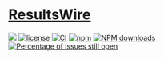 # [ResultsWire](https://github.com/nick-potts/ResultsWire)
[![](https://img.shields.io/badge/Powered%20by-jslib%20base-brightgreen.svg)](https://github.com/yanhaijing/jslib-base)
[![license](https://img.shields.io/badge/license-MIT-blue.svg)](https://github.com/nick-potts/ResultWire/blob/master/LICENSE)
[![CI](https://github.com/nick-potts/ResultWire/actions/workflows/ci.yml/badge.svg?branch=master)](https://github.com/nick-potts/ResultWire/actions/workflows/ci.yml)
[![npm](https://img.shields.io/badge/npm-0.1.0-orange.svg)](https://www.npmjs.com/package/resultwire)
[![NPM downloads](http://img.shields.io/npm/dm/ResultWire.svg?style=flat-square)](http://www.npmtrends.com/resultwire)
[![Percentage of issues still open](http://isitmaintained.com/badge/open/nick-potts/ResultWire.svg)](http://isitmaintained.com/project/nick-potts/ResultWire "Percentage of issues still open")
